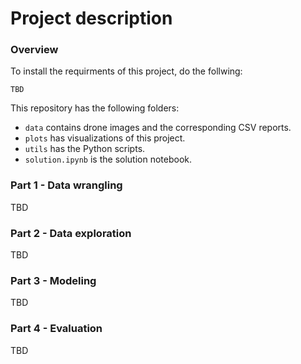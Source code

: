 # Project description

### Overview

To install the requirments of this project, do the follwing:

```
TBD
```

This repository has the following folders:

- `data` contains drone images and the corresponding CSV reports.
- `plots` has visualizations of this project.
- `utils` has the Python scripts.
- `solution.ipynb` is the solution notebook.

### Part 1 - Data wrangling

TBD

### Part 2 - Data exploration

TBD

### Part 3 - Modeling

TBD

### Part 4 - Evaluation

TBD
